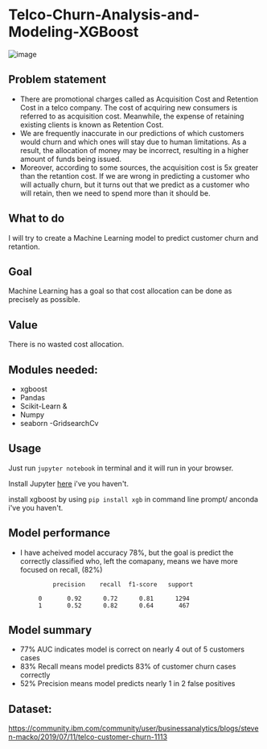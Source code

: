 # Telco-Churn-Analysis-and-Modeling-XGBoost
![image](https://user-images.githubusercontent.com/86415241/141137806-2d182c32-4848-4465-b8a8-0206c79957ce.png)

## Problem statement
- There are promotional charges called as Acquisition Cost and Retention Cost in a telco company. The cost of acquiring new consumers is referred to as acquisition cost. Meanwhile, the expense of retaining existing clients is known as Retention Cost.
- We are frequently inaccurate in our predictions of which customers would churn and which ones will stay due to human limitations. As a result, the allocation of money may be incorrect, resulting in a higher amount of funds being issued.
- Moreover, according to some sources, the acquisition cost is 5x greater than the retantion cost. If we are wrong in predicting a customer who will actually churn, but it turns out that we predict as a customer who will retain, then we need to spend more than it should be.

## What to do
I will try to create a Machine Learning model to predict customer churn and retantion.

## Goal
Machine Learning has a goal so that cost allocation can be done as precisely as possible.

## Value
There is no wasted cost allocation.

## Modules needed:
- xgboost
- Pandas
- Scikit-Learn &
- Numpy
- seaborn
-GridsearchCv

## Usage

Just run `jupyter notebook` in terminal and it will run in your browser.

Install Jupyter [here](http://jupyter.readthedocs.io/en/latest/install.html) i've you haven't.

install xgboost by using `pip install xgb` in command line prompt/ anconda  i've you haven't.

## Model performance
- I have acheived model accuracy 78%, but the goal is predict the correctly classified who, left the comapany, means we have more focused on recall, (82%)

               precision    recall  f1-score   support

           0       0.92      0.72      0.81      1294
           1       0.52      0.82      0.64       467

## Model summary
- 77% AUC indicates model is correct on nearly 4 out of 5 customers cases
- 83% Recall means model predicts 83% of customer churn cases correctly
- 52% Precision means model predicts nearly 1 in 2 false positives 

## Dataset:
https://community.ibm.com/community/user/businessanalytics/blogs/steven-macko/2019/07/11/telco-customer-churn-1113

